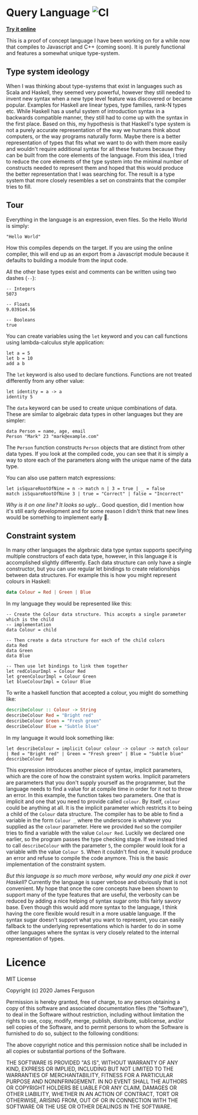 # Query Language ![CI](https://github.com/jamesfer/query-language-type-system/workflows/CI/badge.svg)

**[Try it online](https://jamesfer.me/query-language-type-system/)**

This is a proof of concept language I have been working on for a while now that compiles to
Javascript and C++ (coming soon). It is purely functional and features a somewhat unique
type-system.

## Type system ideology

When I was thinking about type-systems that exist in languages such as Scala and Haskell, they
seemed very powerful, however they still needed to invent new syntax when a new type level feature
was discovered or became popular. Examples for Haskell are linear types, type families, rank-N types
etc. While Haskell has a useful system of introduction syntax in a backwards compatible manner, they
still had to come up with the syntax in the first place. Based on this, my hypothesis is that Haskell's type system
is not a purely accurate representation of the way we humans think about computers, or the way programs naturally form.
Maybe there is a better representation of types that fits what we want to do with them more easily
and wouldn't require additional syntax for all these features because they can be built from the core elements of the language.
From this idea, I tried to reduce the core elements of the type system into the minimal number of constructs
needed to represent them and hoped that this would produce the better representation that I was searching for.
The result is a type system that more closely resembles a set on constraints that the compiler tries to fill.

## Tour

Everything in the language is an expression, even files. So the Hello World is simply:
```
"Hello World"
```
How this compiles depends on the target. If you are using the online compiler, this will end up as
an export from a Javascript module because it defaults to building a module from the input code.

All the other base types exist and comments can be written using two dashes (`--`):
```
-- Integers
5073
```
```
-- Floats
9.0391e4.56
```
```
-- Booleans
true
```

You can create variables using the `let` keyword and you can call functions using lambda-calculus
style application:
```
let a = 5
let b = 10
add a b
```

The `let` keyword is also used to declare functions. Functions are not treated differently from any
other value:
```
let identity = a -> a
identity 5
```

The `data` keyword can be used to create unique combinations of data. These are similar to algebraic
data types in other languages but they are simpler:
```
data Person = name, age, email
Person "Mark" 23 "mark@example.com"
```
The `Person` function constructs `Person` objects that are distinct from other data types. If you
look at the compiled code, you can see that it is simply a way to store each of the parameters along
with the unique name of the data type.

You can also use pattern match expressions:
```
let isSquareRootOfNine = n -> match n | 3 = true | _ = false
match isSquareRootOfNine 3 | true = "Correct" | false = "Incorrect" 
```
*Why is it on one line? It looks so ugly...* Good question, did I mention how it's still early
development and for some reason I didn't think that new lines would be something to implement
early 🤔.

## Constraint system

In many other languages the algebraic data type syntax supports specifying multiple constructors of
each data type, however, in this language it is accomplished slightly differently. Each data
structure can only have a single constructor, but you can use regular let bindings to create
relationships between data structures. For example this is how you might represent colours in
Haskell:
```haskell
data Colour = Red | Green | Blue
```
In my language they would be represented like this:
```
-- Create the Colour data structure. This accepts a single parameter which is the child
-- implementation
data Colour = child

-- Then create a data structure for each of the child colors
data Red
data Green
data Blue

-- Then use let bindings to link them together
let redColourImpl = Colour Red
let greenColourImpl = Colour Green
let blueColourImpl = Colour Blue
```

To write a haskell function that accepted a colour, you might do something like:
```haskell
describeColour :: Colour -> String
describeColour Red = "Bright red"
describeColour Green = "Fresh green"
describeColour Blue = "Subtle blue"
```
In my language it would look something like:
```
let describeColour = implicit Colour colour -> colour -> match colour | Red = "Bright red" | Green = "Fresh green" | Blue = "Subtle blue"
describeColour Red
```
This expression introduces another piece of syntax, implicit parameters, which are the core of how
the constraint system works. Implicit parameters are parameters that you don't supply yourself as
the programmer, but the language needs to find a value for at compile time in order for it not to
throw an error. In this example, the function takes two parameters. One that is implicit and one
that you need to provide called `colour`. By itself, `colour` could be anything at all. It is the
implicit parameter which restricts it to being a child of the `Colour` data structure. The compiler
has to be able to find a variable in the form `Colour _` where the underscore is whatever you
supplied as the `colour` parameter. Here we provided `Red` so the compiler tries to find a variable
with the value `Colour Red`. Luckily we declared one earlier, so the program passes the type
checking stage. If we instead tried to call `describeColour` with the parameter `5`, the compiler
would look for a variable with the value `Colour 5`. When it couldn't find one, it would produce an
error and refuse to compile the code anymore. This is the basic implementation of the constraint
system.

*But this language is so much more verbose, why would any one pick it over Haskell?* Currently the
language is super verbose and obviously that is not convenient. My hope that once the core concepts
have been shown to support many of the type features that are useful, the verbosity can be reduced
by adding a nice helping of syntax sugar onto this fairly savory base. Even though this would add
more syntax to the language, I think having the core flexible would result in a more usable
language. If the syntax sugar doesn't support what you want to represent, you can easily fallback
to the underlying representations which is harder to do in some other languages where the syntax
is very closely related to the internal representation of types.

# Licence

MIT License

Copyright (c) 2020 James Ferguson

Permission is hereby granted, free of charge, to any person obtaining a copy
of this software and associated documentation files (the "Software"), to deal
in the Software without restriction, including without limitation the rights
to use, copy, modify, merge, publish, distribute, sublicense, and/or sell
copies of the Software, and to permit persons to whom the Software is
furnished to do so, subject to the following conditions:

The above copyright notice and this permission notice shall be included in all
copies or substantial portions of the Software.

THE SOFTWARE IS PROVIDED "AS IS", WITHOUT WARRANTY OF ANY KIND, EXPRESS OR
IMPLIED, INCLUDING BUT NOT LIMITED TO THE WARRANTIES OF MERCHANTABILITY,
FITNESS FOR A PARTICULAR PURPOSE AND NONINFRINGEMENT. IN NO EVENT SHALL THE
AUTHORS OR COPYRIGHT HOLDERS BE LIABLE FOR ANY CLAIM, DAMAGES OR OTHER
LIABILITY, WHETHER IN AN ACTION OF CONTRACT, TORT OR OTHERWISE, ARISING FROM,
OUT OF OR IN CONNECTION WITH THE SOFTWARE OR THE USE OR OTHER DEALINGS IN THE
SOFTWARE.
